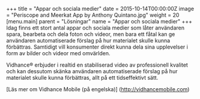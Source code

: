 +++
title = "Appar och sociala medier"
date = 2015-10-14T00:00:00Z
image = "Periscope and Meerkat App by Anthony Quintano.jpg"
weight = 20
[menu.main]
parent = "Lösningar"
name = "Appar och sociala medier"
+++
Idag finns ett stort antal appar och sociala medier som låter användaren spara, bearbeta och dela foton och videor, men bara ett fåtal kan ge användaren automatiserade förslag på hur materialet skulle kunna förbättras. Samtidigt vill konsumenter direkt kunna dela sina upplevelser i form av bilder och videor med omvärlden.

Vidhance® erbjuder i realtid en stabiliserad video av professionell kvalitet och kan dessutom skänka användaren automatiserade förslag på hur materialet skulle kunna förbättras, allt på ett tidseffektivt sätt.
<!--more-->
[Läs mer om Vidhance Mobile (på engelska)] (http://vidhancemobile.com)
